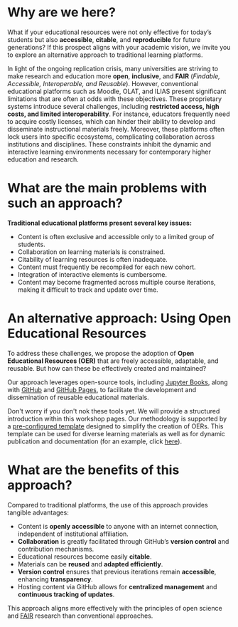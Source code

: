 # Why are we here?

What if your educational resources were not only effective for today’s students but also **accessible**, **citable**, and **reproducible** for future generations? If this prospect aligns with your academic vision, we invite you to explore an alternative approach to traditional learning platforms.

In light of the ongoing replication crisis, many universities are striving to make research and education more **open**, **inclusive**, and **FAIR** (_Findable, Accessible, Interoperable, and Reusable_). However, conventional educational platforms such as Moodle, OLAT, and ILIAS present significant limitations that are often at odds with these objectives. These proprietary systems introduce several challenges, including **restricted access, high costs, and limited interoperability**. For instance, educators frequently need to acquire costly licenses, which can hinder their ability to develop and disseminate instructional materials freely. Moreover, these platforms often lock users into specific ecosystems, complicating collaboration across institutions and disciplines. These constraints inhibit the dynamic and interactive learning environments necessary for contemporary higher education and research.

# What are the main problems with such an approach?
**Traditional educational platforms present several key issues:**

-    Content is often exclusive and accessible only to a limited group of students.
-    Collaboration on learning materials is constrained.
-    Citability of learning resources is often inadequate.
-    Content must frequently be recompiled for each new cohort.
-    Integration of interactive elements is cumbersome.
-    Content may become fragmented across multiple course iterations, making it difficult to track and update over time.

# An alternative approach: Using Open Educational Resources

To address these challenges, we propose the adoption of **Open Educational Resources (OER)** that are freely accessible, adaptable, and reusable. But how can these be effectively created and maintained?

Our approach leverages open-source tools, including [Jupyter Books](https://jupyterbook.org/en/stable/intro.html), along with [GitHub](https://github.com/) and [GitHub Pages](https://pages.github.com/), to facilitate the development and dissemination of reusable educational materials.

Don't worry if you don't nok these tools yet. We will provide a structured introduction within this workshop pages. Our methodology is supported by a [pre-configured template](https://github.com/luciebinder/course-template-minimal) designed to simplify the creation of OERs. This template can be used for diverse learning materials as well as for dynamic publication and documentation (for an example, click [here](https://oreoni.github.io/)).

# What are the benefits of this approach? 

Compared to traditional platforms, the use of this approach provides tangible advantages:

-    Content is **openly accessible** to anyone with an internet connection, independent of institutional affiliation.
-    **Collaboration** is greatly facilitated through GitHub’s **version control** and contribution mechanisms.
-    Educational resources become easily **citable**.
-    Materials can be **reused** and **adapted efficiently**.
-    **Version control** ensures that previous iterations remain **accessible**, enhancing **transparency**.
-    Hosting content via GitHub allows for **centralized management** and **continuous tracking of updates**.

This approach aligns more effectively with the principles of open science and [FAIR](https://www.nature.com/articles/sdata201618) research than conventional approaches.

